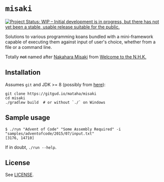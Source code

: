 # ``misaki``

[![Project Status: WIP – Initial development is in progress, but there has not yet been a stable, usable release suitable for the public.](https://www.repostatus.org/badges/latest/wip.svg)](https://www.repostatus.org/#wip)

Solutions to various programming koans bundled with a mini-framework
capable of executing them against input of user's choice, whether
from a file or a command line.

Totally ~~not~~ named after [Nakahara Misaki][1]
from [Welcome to the N.H.K.][2]

## Installation

Assumes `git` and JDK >= 8 (possibly from [here][3]):

```shell
git clone https://gitgud.io/mataha/misaki
cd misaki
./gradlew build  # or without `./` on Windows
```

## Sample usage

```shell
$ ./run "Advent of Code" "Some Assembly Required" -i "samples/adventofcode/2015/07/input.txt"
[3176, 14710]
```

If in doubt, `./run --help`.

## License

See [LICENSE](./LICENSE).

[1]: https://anidb.net/character/2809
[2]: https://www.mangaupdates.com/series.html?id=8861
[3]: https://adoptopenjdk.net/installation.html
